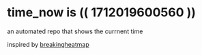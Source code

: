 # time_now is (( 1712019600560 ))

an automated repo that shows the currnent time

inspired by [breakingheatmap](https://github.com/breakingheatmap/breakingheatmap)